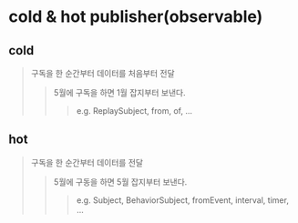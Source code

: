 # cold & hot publisher(observable)

## cold

> 구독을 한 순간부터 데이터를 처음부터 전달
>
> > 5월에 구독을 하면 1월 잡지부터 보낸다.
> >
> > > e.g. ReplaySubject, from, of, ...

## hot

> 구독을 한 순간부터 데이터를 전달
>
> > 5월에 구동을 하면 5월 잡지부터 보낸다.
> >
> > > e.g. Subject, BehaviorSubject, fromEvent, interval, timer, ...
